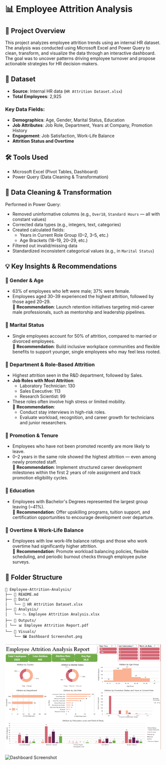 # 📊 Employee Attrition Analysis

## 📄 Project Overview

This project analyzes employee attrition trends using an internal HR dataset. The analysis was conducted using Microsoft Excel and Power Query to clean, transform, and visualize the data through an interactive dashboard. The goal was to uncover patterns driving employee turnover and propose actionable strategies for HR decision-makers.

## 📂 Dataset

- **Source**: Internal HR data (`HR Attrition Dataset.xlsx`)
- **Total Employees**: 2,925

### Key Data Fields:

- **Demographics**: Age, Gender, Marital Status, Education
- **Job Attributes**: Job Role, Department, Years at Company, Promotion History
- **Engagement**: Job Satisfaction, Work-Life Balance
- **Attrition Status and Overtime**

## 🛠 Tools Used

- Microsoft Excel (Pivot Tables, Dashboard)
- Power Query (Data Cleaning & Transformation)

## 🧹 Data Cleaning & Transformation

Performed in Power Query:

- Removed uninformative columns (e.g., `Over18`, `Standard Hours` — all with constant values)
- Corrected data types (e.g., integers, text, categories)
- Created calculated fields:
  - Years in Current Role Group (0–2, 3–5, etc.)
  - Age Brackets (18–19, 20–29, etc.)
- Filtered out invalid/missing data
- Standardized inconsistent categorical values (e.g., in `Marital Status`)

## 💡 Key Insights & Recommendations

### 🔹 Gender & Age
- 63% of employees who left were male; 37% were female.
- Employees aged 30–39 experienced the highest attrition, followed by those aged 20–29.<br>
🌟 **Recommendation**: Launch retention initiatives targeting mid-career male professionals, such as mentorship and leadership pipelines.  

### 🔹 Marital Status
- Single employees account for 50% of attrition, compared to married or divorced employees.<br>
🌟 **Recommendation**: Build inclusive workplace communities and flexible benefits to support younger, single employees who may feel less rooted.

### 🔹 Department & Role-Based Attrition
- Highest attrition seen in the R\&D department, followed by Sales.
- **Job Roles with Most Attrition**:
  - Laboratory Technician: 130
  - Sales Executive: 113
  - Research Scientist: 99
- These roles often involve high stress or limited mobility.<br>
🌟 **Recommendation**:
  - Conduct stay interviews in high-risk roles.
  - Evaluate workload, recognition, and career growth for technicians and junior researchers.

### 🔹 Promotion & Tenure
- Employees who have not been promoted recently are more likely to leave.
- 0–2 years in the same role showed the highest attrition — even among newly promoted staff.<br>
🌟 **Recommendation**: Implement structured career development milestones within the first 2 years of role assignment and track promotion eligibility cycles.

### 🔹 Education
- Employees with Bachelor's Degrees represented the largest group leaving (\~41%).<br>
🌟 **Recommendation**: Offer upskilling programs, tuition support, and certification opportunities to encourage development over departure.

### 🔹 Overtime & Work-Life Balance
- Employees with low work-life balance ratings and those who work overtime had significantly higher attrition.<br>
🌟 **Recommendation**: Promote workload balancing policies, flexible scheduling, and periodic burnout checks through employee pulse surveys.

## 📁 Folder Structure

```text
📂 Employee-Attrition-Analysis/
├── 📄 README.md
├── 📂 Data/
│   └── 🧮 HR Attrition Dataset.xlsx
├── 📂 Analysis/
│   └── 📉 Employee Attrition Analysis.xlsx
├── 📂 Outputs/
│ └── 📊 Employee Attrition Report.pdf
└── 📂 Visuals/
    └── 🖼️ Dashboard Screenshot.png
```
![Dashboard Screenshot](https://github.com/Sarah-Aladwar/Employee-Attrition-Analysis/raw/main/Visuals/Dashboard%20Screenshot.png)

![Dashboard Screenshot](https://github.com/Sarah-Aladwar/Employee-Attrition-Analysis/raw/main/Visuals/Dashboard\Screenshot.png)
